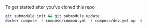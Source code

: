 To get started after you've cloned this repo
```bash
git submodule init && git submodule update
docker-compose -f compose/common.yml -f compose/dev.yml up -d
```
